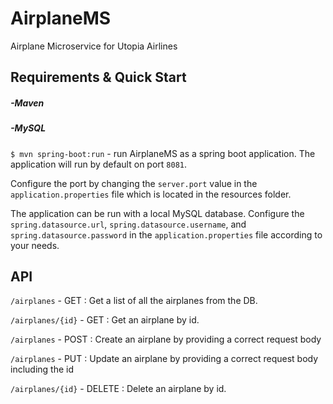 # AirplaneMS
Airplane Microservice for Utopia Airlines
## Requirements & Quick Start
##### -Maven
##### -MySQL
`$ mvn spring-boot:run` - run AirplaneMS as a spring boot application. The application will run by default on port `8081`.

Configure the port by changing the `server.port` value in the `application.properties` file which is located in the resources folder.

The application can be run with a local MySQL database. Configure the `spring.datasource.url`, `spring.datasource.username`, and `spring.datasource.password` in the `application.properties` file according to your needs.
## API
`/airplanes` - GET : Get a list of all the airplanes from the DB.

`/airplanes/{id}` - GET : Get an airplane by id.

`/airplanes` - POST : Create an airplane by providing a correct request body

`/airplanes` - PUT : Update an airplane by providing a correct request body including the id

`/airplanes/{id}` - DELETE : Delete an airplane by id.
